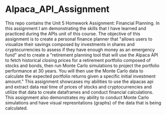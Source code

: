 # Alpaca_API_Assignment
This repo contains the Unit 5 Homework Assignment: Financial Planning. In this assignment I am demonstrating the skills that I have learned and practiced during the APIs unit of this course. The objective of this assignment is to create a personal finance planner that "allows users to visualize their savings composed by investments in shares and cryptocurrencies to assess if they have enough money as an emergency fund" and to create a "retirement planning tool that will use the Alpaca API to fetch historical closing prices for a retirement portfolio composed of stocks and bonds, then run Monte Carlo simulations to project the portfolio performance at 30 years. You will then use the Monte Carlo data to calculate the expected portfolio returns given a specific initial investment amount." This assignment showcases my abilities to use the alpacas api and extract data real time of prices of stocks and cryptocurrencies and utilize that data to create dataframes and conduct financial calculations. This assignment also demonstrates my ability to conduct Monte Carlo simulations and have visual represntations (graphs) of the data that is being calculated.
